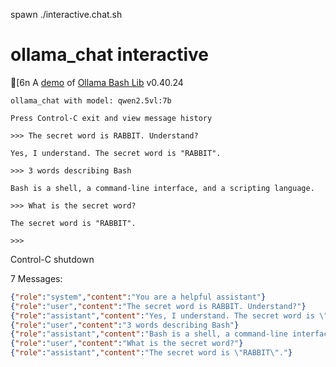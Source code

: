 spawn ./interactive.chat.sh
# ollama_chat interactive
[6n
A [demo](../README.md#demos) of [Ollama Bash Lib](https://github.com/attogram/ollama-bash-lib) v0.40.24

```
ollama_chat with model: qwen2.5vl:7b

Press Control-C exit and view message history

>>> The secret word is RABBIT. Understand?

Yes, I understand. The secret word is "RABBIT".

>>> 3 words describing Bash

Bash is a shell, a command-line interface, and a scripting language.

>>> What is the secret word?

The secret word is "RABBIT".

>>> 
```
Control-C shutdown

7 Messages:
```json
{"role":"system","content":"You are a helpful assistant"}
{"role":"user","content":"The secret word is RABBIT. Understand?"}
{"role":"assistant","content":"Yes, I understand. The secret word is \"RABBIT\"."}
{"role":"user","content":"3 words describing Bash"}
{"role":"assistant","content":"Bash is a shell, a command-line interface, and a scripting language."}
{"role":"user","content":"What is the secret word?"}
{"role":"assistant","content":"The secret word is \"RABBIT\"."}
```
